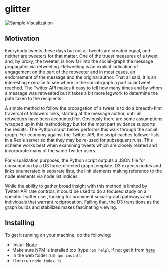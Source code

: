 glitter
=======

![Sample Visualization](https://github.com/justinkamerman/glitter/master/sample/benioff.png)

Motivation
----------
Everybody tweets these days but not all tweets are created equal, and
neither are tweeters for that matter. One of the truest measures of a
tweet and, by proxy, the tweeter, is how far into the social-graph the
message propagates via retweeting. Retweeting is an explicit
indication of engagement on the part of the retweeter and in most
cases, an endorsement of the message and the original author. That all
said, it is an interesting exercise to see where in the social-graph a
particular tweet reached. The Twitter API makes it easy to tell how
many times and by whom a message was retweeted but it takes a bit more
legwork to determine the path taken to the recipients.

A simple method to follow the propagation of a tweet is to do a
breadth-first traversal of followers links, starting at the message
author, until all retweeters have been accounted for. Obviously there
are some assumptions wrapped up in this methodology but for the most
part evidence supports the results. The Python script below performs
this walk through the social graph. For economy against the Twitter
API, the script caches follower lists in a Redis server so that they
may be re-used for subsequent runs. This scheme works best when
examining tweets which are closely related and incorporate many of the
same Twitter users.

For visualization purposes, the Python script outputs a JSON file for
consumption by a D3 force-directed graph template. D3 expects nodes
and links enumerated in separate lists, the link elements making
reference to the node elements via node list indices. 

While the ability to gather broad insight with this method is limited
by Twitter API rate controls, it could be used to do a focused study
on a specific Twitter user, looking for prominent social-graph
pathways and individuals that warrant reciprocation. Failing that, the
D3 transitions as the graph builds and stabilizes makes fascinating
viewing.

Installing
----------
To get it running on your machine, do the following:

* Install [Node](http://nodejs.org/) 
* Make sure NPM is installed too (type `npm help`), if not get it from [here](https://github.com/isaacs/npm)
* In the web folder run `npm install`
* Then run `node index.js`
